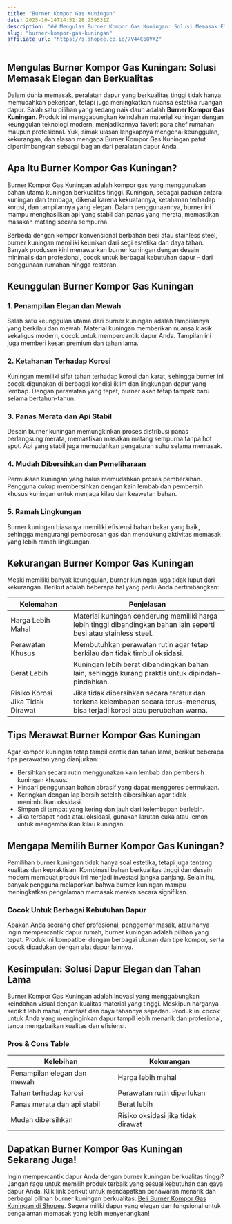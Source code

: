 ```yaml
---
title: "Burner Kompor Gas Kuningan"
date: 2025-10-14T14:51:28.259531Z
description: "## Mengulas Burner Kompor Gas Kuningan: Solusi Memasak Elegan dan Berkualitas..."
slug: "burner-kompor-gas-kuningan"
affiliate_url: "https://s.shopee.co.id/7V44C68VX2"
---
```

## Mengulas Burner Kompor Gas Kuningan: Solusi Memasak Elegan dan Berkualitas

Dalam dunia memasak, peralatan dapur yang berkualitas tinggi tidak hanya memudahkan pekerjaan, tetapi juga meningkatkan nuansa estetika ruangan dapur. Salah satu pilihan yang sedang naik daun adalah **Burner Kompor Gas Kuningan**. Produk ini menggabungkan keindahan material kuningan dengan keunggulan teknologi modern, menjadikannya favorit para chef rumahan maupun profesional. Yuk, simak ulasan lengkapnya mengenai keunggulan, kekurangan, dan alasan mengapa Burner Kompor Gas Kuningan patut dipertimbangkan sebagai bagian dari peralatan dapur Anda.

## Apa Itu Burner Kompor Gas Kuningan?

Burner Kompor Gas Kuningan adalah kompor gas yang menggunakan bahan utama kuningan berkualitas tinggi. Kuningan, sebagai paduan antara kuningan dan tembaga, dikenal karena kekuatannya, ketahanan terhadap korosi, dan tampilannya yang elegan. Dalam penggunaannya, burner ini mampu menghasilkan api yang stabil dan panas yang merata, memastikan masakan matang secara sempurna.

Berbeda dengan kompor konvensional berbahan besi atau stainless steel, burner kuningan memiliki keunikan dari segi estetika dan daya tahan. Banyak produsen kini menawarkan burner kuningan dengan desain minimalis dan profesional, cocok untuk berbagai kebutuhan dapur – dari penggunaan rumahan hingga restoran.

## Keunggulan Burner Kompor Gas Kuningan

### 1. Penampilan Elegan dan Mewah

Salah satu keunggulan utama dari burner kuningan adalah tampilannya yang berkilau dan mewah. Material kuningan memberikan nuansa klasik sekaligus modern, cocok untuk mempercantik dapur Anda. Tampilan ini juga memberi kesan premium dan tahan lama.

### 2. Ketahanan Terhadap Korosi

Kuningan memiliki sifat tahan terhadap korosi dan karat, sehingga burner ini cocok digunakan di berbagai kondisi iklim dan lingkungan dapur yang lembap. Dengan perawatan yang tepat, burner akan tetap tampak baru selama bertahun-tahun.

### 3. Panas Merata dan Api Stabil

Desain burner kuningan memungkinkan proses distribusi panas berlangsung merata, memastikan masakan matang sempurna tanpa hot spot. Api yang stabil juga memudahkan pengaturan suhu selama memasak.

### 4. Mudah Dibersihkan dan Pemeliharaan

Permukaan kuningan yang halus memudahkan proses pembersihan. Pengguna cukup membersihkan dengan kain lembab dan pembersih khusus kuningan untuk menjaga kilau dan keawetan bahan.

### 5. Ramah Lingkungan

Burner kuningan biasanya memiliki efisiensi bahan bakar yang baik, sehingga mengurangi pemborosan gas dan mendukung aktivitas memasak yang lebih ramah lingkungan.

## Kekurangan Burner Kompor Gas Kuningan

Meski memiliki banyak keunggulan, burner kuningan juga tidak luput dari kekurangan. Berikut adalah beberapa hal yang perlu Anda pertimbangkan:

| Kelemahan                   | Penjelasan                                                 |
|-----------------------------|--------------------------------------------------------------|
| Harga Lebih Mahal          | Material kuningan cenderung memiliki harga lebih tinggi dibandingkan bahan lain seperti besi atau stainless steel. |
| Perawatan Khusus           | Membutuhkan perawatan rutin agar tetap berkilau dan tidak timbul oksidasi.                             |
| Berat Lebih                     | Kuningan lebih berat dibandingkan bahan lain, sehingga kurang praktis untuk dipindah-pindahkan.      |
| Risiko Korosi Jika Tidak Dirawat | Jika tidak dibersihkan secara teratur dan terkena kelembapan secara terus-menerus, bisa terjadi korosi atau perubahan warna. |

## Tips Merawat Burner Kompor Gas Kuningan

Agar kompor kuningan tetap tampil cantik dan tahan lama, berikut beberapa tips perawatan yang dianjurkan:

- Bersihkan secara rutin menggunakan kain lembab dan pembersih kuningan khusus.
- Hindari penggunaan bahan abrasif yang dapat menggores permukaan.
- Keringkan dengan lap bersih setelah dibersihkan agar tidak menimbulkan oksidasi.
- Simpan di tempat yang kering dan jauh dari kelembapan berlebih.
- Jika terdapat noda atau oksidasi, gunakan larutan cuka atau lemon untuk mengembalikan kilau kuningan.

## Mengapa Memilih Burner Kompor Gas Kuningan?

Pemilihan burner kuningan tidak hanya soal estetika, tetapi juga tentang kualitas dan kepraktisan. Kombinasi bahan berkualitas tinggi dan desain modern membuat produk ini menjadi investasi jangka panjang. Selain itu, banyak pengguna melaporkan bahwa burner kuningan mampu meningkatkan pengalaman memasak mereka secara signifikan.

### Cocok Untuk Berbagai Kebutuhan Dapur

Apakah Anda seorang chef profesional, penggemar masak, atau hanya ingin mempercantik dapur rumah, burner kuningan adalah pilihan yang tepat. Produk ini kompatibel dengan berbagai ukuran dan tipe kompor, serta cocok dipadukan dengan alat dapur lainnya.

## Kesimpulan: Solusi Dapur Elegan dan Tahan Lama

Burner Kompor Gas Kuningan adalah inovasi yang menggabungkan keindahan visual dengan kualitas material yang tinggi. Meskipun harganya sedikit lebih mahal, manfaat dan daya tahannya sepadan. Produk ini cocok untuk Anda yang menginginkan dapur tampil lebih menarik dan profesional, tanpa mengabaikan kualitas dan efisiensi.

### Pros & Cons Table

| Kelebihan                     | Kekurangan                    |
|------------------------------|------------------------------|
| Penampilan elegan dan mewah | Harga lebih mahal            |
| Tahan terhadap korosi      | Perawatan rutin diperlukan   |
| Panas merata dan api stabil | Berat lebih                   |
| Mudah dibersihkan           | Risiko oksidasi jika tidak dirawat |

## Dapatkan Burner Kompor Gas Kuningan Sekarang Juga!

Ingin mempercantik dapur Anda dengan burner kuningan berkualitas tinggi? Jangan ragu untuk memilih produk terbaik yang sesuai kebutuhan dan gaya dapur Anda. Klik link berikut untuk mendapatkan penawaran menarik dan berbagai pilihan burner kuningan berkualitas: [Beli Burner Kompor Gas Kuningan di Shopee](https://s.shopee.co.id/7V44C68VX2). Segera miliki dapur yang elegan dan fungsional untuk pengalaman memasak yang lebih menyenangkan!